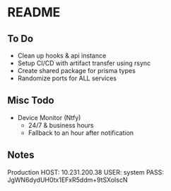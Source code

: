 # README

## To Do

- Clean up hooks & api instance
- Setup CI/CD with artifact transfer using rsync
- Create shared package for prisma types
- Randomize ports for ALL services

## Misc Todo

- Device Monitor (Ntfy)
  - 24/7 & business hours
  - Fallback to an hour after notification

## Notes

Production
HOST: 10.231.200.38
USER: system
PASS: JgWN6dydUH0tx1EFxR5ddm+9tSXoIscN